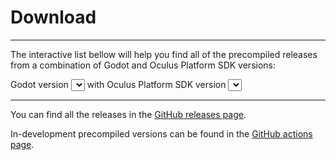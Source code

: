 # Download
------

The interactive list bellow will help you find all of the precompiled releases from a combination of Godot and Oculus Platform SDK versions:

<div>
    Godot version <select name="gd-versions" id="gd-versions"></select> with Oculus Platform SDK version <select name="sdk-versions" id="sdk-versions"></select>
    <ul id="gdop-dl-links">
    </ul>
</div>
<style>
    .version-link {
        transition: 0.15s;
    }
    .version-link:hover {
        opacity: 1.0 !important;
    }
</style>
<script>
    const gdop_versions = {
        "4.0.2": {
            "51": [
                {
                    "name": "v0.0.1-alpha",
                    "url": "https://github.com/decacis/godot_oculus_platform/releases/tag/v0.0.1-alpha"
                },
            ],
            "53": [
                {
                    "name": "v1.0.0-beta",
                    "url": "https://github.com/decacis/godot_oculus_platform/releases/tag/v1.0.0-beta_godot-4.0.2-stable_sdk-53.0"
                },
                {
                    "name": "v0.2.5-alpha",
                    "url": "https://github.com/decacis/godot_oculus_platform/releases/tag/v0.2.5-alpha"
                },
                {
                    "name": "v0.2.0-alpha",
                    "url": "https://github.com/decacis/godot_oculus_platform/releases/tag/v0.2.0-alpha"
                },
                {
                    "name": "v0.1.5-alpha",
                    "url": "https://github.com/decacis/godot_oculus_platform/releases/tag/v0.1.5-alpha"
                },
                {
                    "name": "v0.1.0-alpha",
                    "url": "https://github.com/decacis/godot_oculus_platform/releases/tag/v0.1.0-alpha"
                },
            ]
        }
    }

    const gd_versions_el = document.getElementById('gd-versions');
    const sdk_versions_el = document.getElementById('sdk-versions');
    const dl_links_el = document.getElementById('gdop-dl-links');

    let selected_gd_version = '';
    let selected_sdk_version = '';

    gd_versions_el.addEventListener('change', ev => {
        selected_gd_version = ev.target.value;
        renderOculusVersions();
    })

    sdk_versions_el.addEventListener('change', ev => {
        selected_sdk_version = ev.target.value;
        sdkVersionChanged();
    })

    window.addEventListener('DOMContentLoaded', ev => {
        renderGDVersions();
    })

    function renderGDVersions() {
        let gd_versions = Object.keys(gdop_versions);

        for (let i = 0; i < gd_versions.length; i++) {
            if(i == 0) selected_gd_version = gd_versions[i];

            let temp_val = document.createElement('option');
            temp_val.value = gd_versions[i];
            temp_val.innerText = gd_versions[i];

            gd_versions_el.appendChild(temp_val);
        }

        renderOculusVersions();
    }

    function renderOculusVersions() {
        let sdk_versions = Object.keys(gdop_versions[selected_gd_version]);
        sdk_versions.sort((a, b) => b - a);

        while (sdk_versions_el.hasChildNodes()) {
            sdk_versions_el.removeChild(sdk_versions_el.lastChild);
        }

        for (let i = 0; i < sdk_versions.length; i++) {
            if(i == 0) selected_sdk_version = sdk_versions[i];

            let temp_val = document.createElement('option');
            temp_val.value = sdk_versions[i];
            temp_val.innerText = sdk_versions[i];

            sdk_versions_el.appendChild(temp_val);
        }

        updateLink()
    }

    function sdkVersionChanged() {
        updateLink();
    }

    function updateLink() {
        let dl_links = gdop_versions[selected_gd_version][selected_sdk_version];

        while (dl_links_el.hasChildNodes()) {
            dl_links_el.removeChild(dl_links_el.lastChild);
        }

        const gradient_step = 0.7 / dl_links.length;

        for (let i = 0; i < dl_links.length; i++) {
            let temp_gradient_step = gradient_step * i;
            
            let temp_li = document.createElement('li');
            let temp_a = document.createElement('a');

            temp_a.href = dl_links[i].url;
            temp_a.innerText = dl_links[i].name;

            temp_li.classList.add('version-link');
            temp_li.appendChild(temp_a);
            dl_links_el.appendChild(temp_li);

            temp_li.style.opacity = 1.0 - temp_gradient_step;
        }
    }
</script>

------

You can find all the releases in the [GitHub releases page](https://github.com/decacis/godot_oculus_platform/releases).

In-development precompiled versions can be found in the [GitHub actions page](https://github.com/decacis/godot_oculus_platform/actions?query=branch%3Amain).